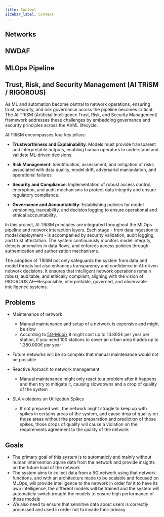 ```yaml
---
title: Context
sidebar_label: Context
---
```

## Networks

## NWDAF

## MLOps Pipeline

## Trust, Risk, and Security Management (AI TRiSM / RIGOROUS)

As ML and automation become central to network operations, ensuring trust, security, and risk governance across the pipeline becomes critical. The AI TRiSM (Artificial Intelligence Trust, Risk, and Security Management) framework addresses these challenges by embedding governance and security principles across the AI/ML lifecycle.

AI TRiSM encompasses four key pillars:

- **Trustworthiness and Explainability**: Models must provide transparent and interpretable outputs, enabling human operators to understand and validate ML-driven decisions.

- **Risk Management**: Identification, assessment, and mitigation of risks associated with data quality, model drift, adversarial manipulation, and operational failures.

- **Security and Compliance**: Implementation of robust access control, encryption, and audit mechanisms to protect data integrity and ensure regulatory compliance.

- **Governance and Accountability**: Establishing policies for model versioning, traceability, and decision logging to ensure operational and ethical accountability.

In this project, AI TRiSM principles are integrated throughout the MLOps pipeline and network interaction layers. Each stage - from data ingestion to model deployment - is accompanied by security validation, audit logging, and trust attestation. The system continuously monitors model integrity, detects anomalies in data flows, and enforces access policies through authentication and authorization mechanisms.

The adoption of TRiSM not only safeguards the system from data and model threats but also enhances transparency and confidence in AI-driven network decisions. It ensures that intelligent network operations remain robust, auditable, and ethically compliant, aligning with the vision of RIGOROUS AI—Responsible, interpretable, governed, and observable intelligence systems.

## Problems

- Maintenance of network
    - Manual maintenance and setup of a network is expensive and might be slow
    - According to [5G-Mobix](https://www.5g-mobix.com/assets/files/5G-MOBIX-D6.6-Final-report-on-the-business-models-for-cross-border-5G-deployment-enabling-CAM_v2.0.pdf) it might cost up to 13.800€ per year per station, if you need 100 stations to cover an urban area it adds up to 1.380.000€ per year
- Future networks will be so complex that manual maintenance would not be possible
- Reactive Aproach to network management
    - Manual maintenance might only react to a problem after it happens and then try to mitigate it, causing slowdowns and a drop of quality of the system

- SLA violations on Utilization Spikes
    - If not prepared well, the network might strugle to keep up with spikes in certains areas of the system, and cause drop of quality on those areas without the proper preparation and prediction of those spikes, those drops of quality will cause a violation on the requirements agreement to the quality of the network

## Goals

- The primary goal of this system is to automaticly and mainly without human intervention aquire data from the network and provide insights on the future load of the network
- The system aims to collect data from a 5G network using that network functions, and with an architecture made to be scalable and focused on MLOps, will provide intelligence to the network in order for it to have its own intelligence, the different models will be trained and the system will automaticly switch trought the models to ensure high performance of those models
- We also need to ensure that sensitive data about users is correctly processed and used in order not to invade their privacy

